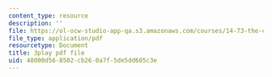 ```yaml
---
content_type: resource
description: ''
file: https://ol-ocw-studio-app-qa.s3.amazonaws.com/courses/14-73-the-challenge-of-world-poverty-spring-2011/48000d568502cb260a7f5de5dd605c3e_7y67IP6XTPc.pdf
file_type: application/pdf
resourcetype: Document
title: 3play pdf file
uid: 48000d56-8502-cb26-0a7f-5de5dd605c3e
---
```


